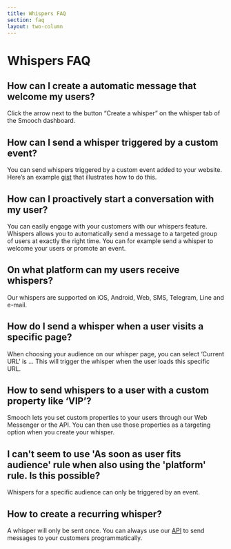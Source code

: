```yaml
---
title: Whispers FAQ
section: faq
layout: two-column
---
```


# Whispers FAQ

## How can I create a automatic message that welcome my users?
Click the arrow next to the button “Create a whisper” on the whisper tab of the Smooch dashboard.

## How can I send a whisper triggered by a custom event?
You can send whispers triggered by a custom event added to your website. Here’s an example [gist](https://gist.github.com/Go-Fred/35235e42134347f21e2d2fa2215df2f0) that illustrates how to do this.

## How can I proactively start a conversation with my user?
You can easily engage with your customers with our whispers feature. Whispers allows you to automatically send a message to a targeted group of users at exactly the right time. You can for example send a whisper to welcome your users or promote an event.  

## On what platform can my users receive whispers?
Our whispers are supported on iOS, Android, Web, SMS, Telegram, Line and e-mail.

## How do I send a whisper when a user visits a specific page?
When choosing your audience on our whisper page, you can select ‘Current URL’ is … This will trigger the whisper when the user loads this specific URL.  

## How to send whispers to a user with a custom property like ‘VIP’?
Smooch lets you set custom properties to your users through our Web Messenger or the API. You can then use those properties as a targeting option when you create your whisper.

## I can't seem to use 'As soon as user fits audience' rule when also using the 'platform' rule. Is this possible?
Whispers for a specific audience can only be triggered by an event.

## How to create a recurring whisper?
A whisper will only be sent once. You can always use our [API](http://docs.smooch.io/rest/#post-message) to send messages to your customers programmatically.
